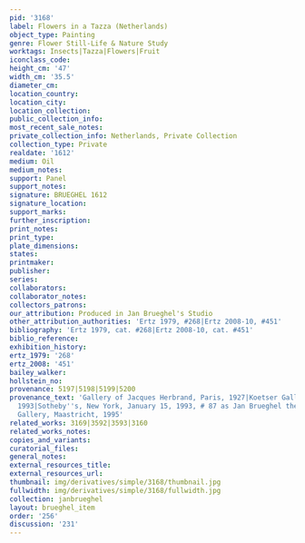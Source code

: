 ```yaml
---
pid: '3168'
label: Flowers in a Tazza (Netherlands)
object_type: Painting
genre: Flower Still-Life & Nature Study
worktags: Insects|Tazza|Flowers|Fruit
iconclass_code:
height_cm: '47'
width_cm: '35.5'
diameter_cm:
location_country:
location_city:
location_collection:
public_collection_info:
most_recent_sale_notes:
private_collection_info: Netherlands, Private Collection
collection_type: Private
realdate: '1612'
medium: Oil
medium_notes:
support: Panel
support_notes:
signature: BRUEGHEL 1612
signature_location:
support_marks:
further_inscription:
print_notes:
print_type:
plate_dimensions:
states:
printmaker:
publisher:
series:
collaborators:
collaborator_notes:
collectors_patrons:
our_attribution: Produced in Jan Brueghel's Studio
other_attribution_authorities: 'Ertz 1979, #268|Ertz 2008-10, #451'
bibliography: 'Ertz 1979, cat. #268|Ertz 2008-10, cat. #451'
biblio_reference:
exhibition_history:
ertz_1979: '268'
ertz_2008: '451'
bailey_walker:
hollstein_no:
provenance: 5197|5198|5199|5200
provenance_text: 'Gallery of Jacques Herbrand, Paris, 1927|Koetser Gallery, Zurich,
  1993|Sotheby''s, New York, January 15, 1993, # 87 as Jan Brueghel the Younger|Noortman
  Gallery, Maastricht, 1995'
related_works: 3169|3592|3593|3160
related_works_notes:
copies_and_variants:
curatorial_files:
general_notes:
external_resources_title:
external_resources_url:
thumbnail: img/derivatives/simple/3168/thumbnail.jpg
fullwidth: img/derivatives/simple/3168/fullwidth.jpg
collection: janbrueghel
layout: brueghel_item
order: '256'
discussion: '231'
---
```

